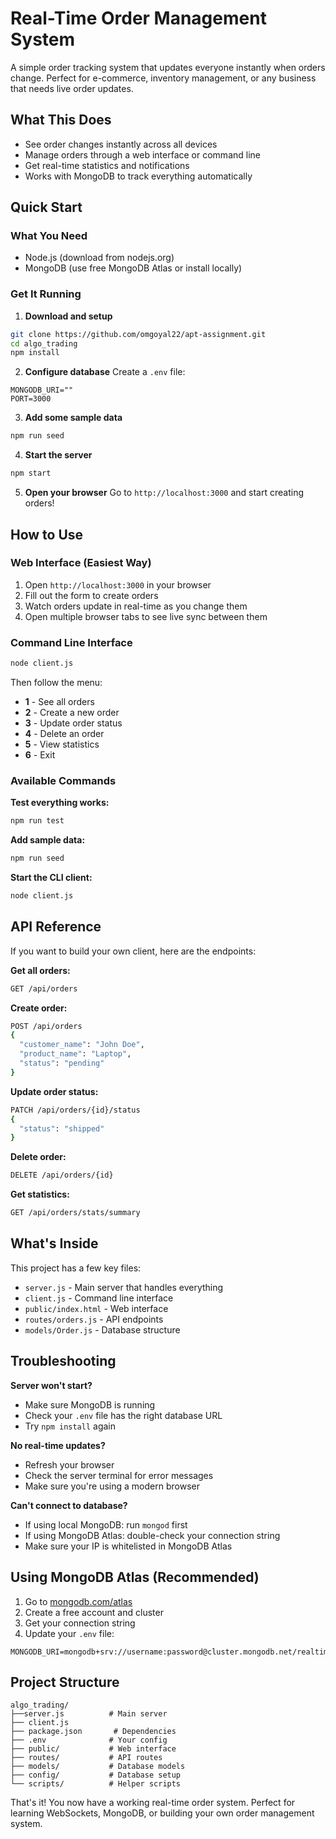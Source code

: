# Real-Time Order Management System

A simple order tracking system that updates everyone instantly when orders change. Perfect for e-commerce, inventory management, or any business that needs live order updates.

## What This Does

- See order changes instantly across all devices
- Manage orders through a web interface or command line
- Get real-time statistics and notifications
- Works with MongoDB to track everything automatically

## Quick Start

### What You Need
- Node.js (download from nodejs.org)
- MongoDB (use free MongoDB Atlas or install locally)

### Get It Running

1. **Download and setup**
```bash
git clone https://github.com/omgoyal22/apt-assignment.git
cd algo_trading
npm install
```

2. **Configure database**
Create a `.env` file:
```
MONGODB_URI=""
PORT=3000
```

3. **Add some sample data**
```bash
npm run seed
```

4. **Start the server**
```bash
npm start
```

5. **Open your browser**
Go to `http://localhost:3000` and start creating orders!

## How to Use

### Web Interface (Easiest Way)
1. Open `http://localhost:3000` in your browser
2. Fill out the form to create orders
3. Watch orders update in real-time as you change them
4. Open multiple browser tabs to see live sync between them

### Command Line Interface
```bash
node client.js
```
Then follow the menu:
- **1** - See all orders
- **2** - Create a new order  
- **3** - Update order status
- **4** - Delete an order
- **5** - View statistics
- **6** - Exit

### Available Commands

**Test everything works:**
```bash
npm run test
```

**Add sample data:**
```bash
npm run seed
```

**Start the CLI client:**
```bash
node client.js
```

## API Reference

If you want to build your own client, here are the endpoints:

**Get all orders:**
```bash
GET /api/orders
```

**Create order:**
```bash
POST /api/orders
{
  "customer_name": "John Doe",
  "product_name": "Laptop", 
  "status": "pending"
}
```

**Update order status:**
```bash
PATCH /api/orders/{id}/status
{
  "status": "shipped"
}
```

**Delete order:**
```bash
DELETE /api/orders/{id}
```

**Get statistics:**
```bash
GET /api/orders/stats/summary
```

## What's Inside

This project has a few key files:
- `server.js` - Main server that handles everything
- `client.js` - Command line interface
- `public/index.html` - Web interface
- `routes/orders.js` - API endpoints
- `models/Order.js` - Database structure

## Troubleshooting

**Server won't start?**
- Make sure MongoDB is running
- Check your `.env` file has the right database URL
- Try `npm install` again

**No real-time updates?**
- Refresh your browser
- Check the server terminal for error messages
- Make sure you're using a modern browser

**Can't connect to database?**
- If using local MongoDB: run `mongod` first
- If using MongoDB Atlas: double-check your connection string
- Make sure your IP is whitelisted in MongoDB Atlas

## Using MongoDB Atlas (Recommended)

1. Go to [mongodb.com/atlas](https://mongodb.com/atlas)
2. Create a free account and cluster
3. Get your connection string
4. Update your `.env` file:
```
MONGODB_URI=mongodb+srv://username:password@cluster.mongodb.net/realtime_orders
```

## Project Structure

```
algo_trading/
├──server.js          # Main server
├── client.js            
├── package.json       # Dependencies
├── .env              # Your config
├── public/           # Web interface
├── routes/           # API routes
├── models/           # Database models
├── config/           # Database setup
└── scripts/          # Helper scripts
```

That's it! You now have a working real-time order system. Perfect for learning WebSockets, MongoDB, or building your own order management system.
